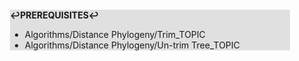 <div style="margin:2em; background-color: #e0e0e0;">

<strong>↩PREREQUISITES↩</strong>

 * Algorithms/Distance Phylogeny/Trim_TOPIC
 * Algorithms/Distance Phylogeny/Un-trim Tree_TOPIC

</div>

